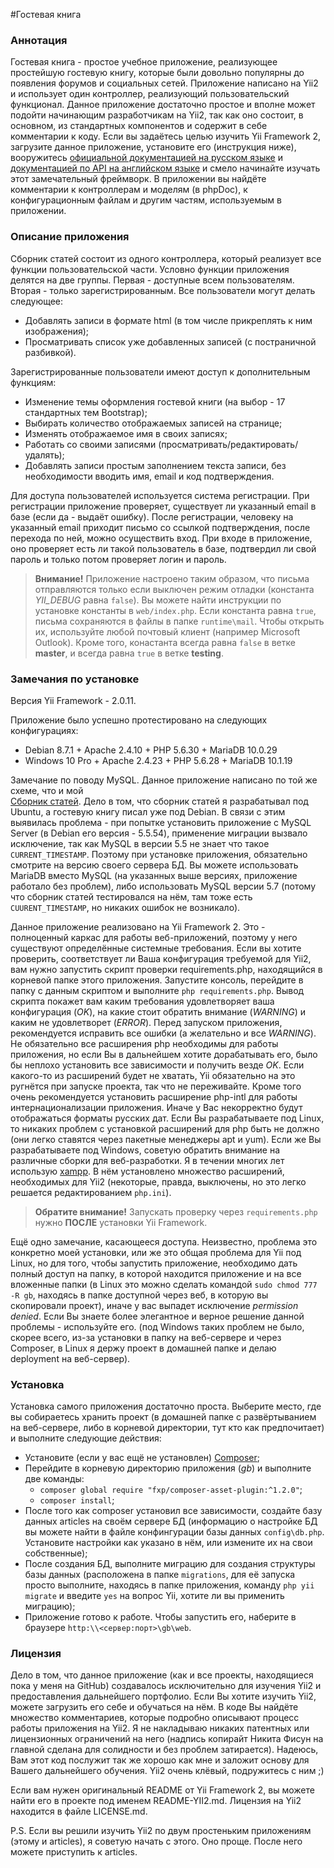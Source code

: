 #Гостевая книга

### Аннотация

Гостевая книга - простое учебное приложение, реализующее простейшую гостевую
книгу, которые были довольно популярны до появления форумов и социальных 
сетей. Приложение написано на Yii2 и использует один контроллер, реализующий 
пользовательский функционал. Данное приложение достаточно простое и вполне 
может подойти начинающим разработчикам на Yii2, так как оно состоит, в основном, 
из стандартных компонентов и содержит в себе комментарии к коду. Если вы 
задаётесь целью изучить Yii Framework 2, загрузите данное приложение, 
установите его (инструкция ниже), вооружитесь [официальной документацией на 
русском языке](https://github.com/yiisoft/yii2/tree/master/docs/guide-ru) и 
[документацией по API на английском языке](http://www.yiiframework.com/doc-2.0/index.html) 
и смело начинайте изучать этот замечательный фреймворк. В приложении вы найдёте 
комментарии к контроллерам и моделям (в phpDoc), к конфигурационным файлам и 
другим частям, используемым в приложении.

### Описание приложения

Сборник статей состоит из одного контроллера, который реализует все функции 
пользовательской части. Условно функции приложения делятся на две группы. 
Первая - доступные всем пользователям. Вторая - только зарегистрированным. 
Все пользователи могут делать следующее:

* Добавлять записи в формате html (в том числе прикреплять к ним изображения);
* Просматривать список уже добавленных записей (с постраничной разбивкой).

Зарегистрированные пользователи имеют доступ к дополнительным функциям:

* Изменение темы оформления гостевой книги (на выбор - 17 стандартных тем Bootstrap);
* Выбирать количество отображаемых записей на странице;
* Изменять отображаемое имя в своих записях;
* Работать со своими записями (просматривать/редактировать/удалять);
* Добавлять записи простым заполнением текста записи, без необходимости вводить 
имя, email и код подтверждения.

Для доступа пользователей используется система регистрации. При регистрации 
приложение проверяет, существует ли указанный email в базе (если да - выдаёт 
ошибку). После регистрации, человеку на указанный email приходит письмо со 
ссылкой подтверждения, после перехода по ней, можно осуществить вход. При 
входе в приложение, оно проверяет есть ли такой пользователь в базе, подтвердил 
ли свой пароль и только потом проверяет логин и пароль.

> **Внимание!** Приложение настроено таким образом, что письма отправляются 
только если выключен режим отладки (константа *YII_DEBUG* равна `false`). Вы можете 
найти инструкции по установке константы в `web/index.php`. Если константа равна `true`, 
письма сохраняются в файлы в папке `runtime\mail`. Чтобы открыть их, используйте любой 
почтовый клиент (например Microsoft Outlook). Кроме того, конастанта всегда равна 
`false` в ветке **master**, и всегда равна `true` в ветке **testing**.

### Замечания по установке

Версия Yii Framework - 2.0.11.

Приложение было успешно протестировано на следующих конфигурациях:

* Debian 8.7.1 + Apache 2.4.10 + PHP 5.6.30 + MariaDB 10.0.29
* Windows 10 Pro + Apache 2.4.23 + PHP 5.6.28 + MariaDB 10.1.19

Замечание по поводу MySQL. Данное приложение написано по той же схеме, что и мой  
[Сборник статей](https://github.com/Nikita-C47/articles). Дело в том, что сборник 
статей я разрабатывал под Ubuntu, а гостевую книгу писал уже под Debian. В связи с 
этим выявилась проблема - при попытке установить приложение с MySQL Server 
(в Debian его версия - 5.5.54), применение миграции вызвало исключение, так как MySQL 
в версии 5.5 не знает что такое `CURRENT_TIMESTAMP`. Поэтому при установке приложения, 
обязательно смотрите на версию своего сервера БД. Вы можете использовать MariaDB вместо 
MySQL (на указанных выше версиях, приложение работало без проблем), либо использовать 
MySQL версии 5.7 (потому что сборник статей тестировался на нём, там тоже есть 
`CUURENT_TIMESTAMP`, но никаких ошибок не возникало).

Данное приложение реализовано на Yii Framework 2. Это - полноценный каркас для 
работы веб-приложений, поэтому у него существуют определённые системные требования. 
Если вы хотите проверить, соответствует ли Ваша конфигурация требуемой для Yii2, 
вам нужно запустить скрипт проверки requirements.php, находящийся в корневой папке 
этого приложения. Запустите консоль, перейдите в папку с данным скриптом и выполните 
`php requirements.php`. Вывод скрипта покажет вам каким требования удовлетворяет ваша 
конфигурация (_OK_), на какие стоит обратить внимание (_WARNING_) и каким не 
удовлетворет (_ERROR_). Перед запуском приложения, рекомендуется исправить все ошибки 
(а желательно и все _WARNING_). Не обязательно все расширения php необходимы для работы 
приложения, но если Вы в дальнейшем хотите дорабатывать его, было бы неплохо 
установить все зависимости и получить везде _OK_. Если какого-то из расширений будет 
не хватать, Yii обязательно на это ругнётся при запуске проекта, так что не переживайте. 
Кроме того очень рекомендуется установить расширение php-intl для работы 
интернационализации приложения. Иначе у Вас некорректно будут отображаться форматы 
русских дат. Если Вы разрабатываете под Linux, то никаких проблем с установкой 
расширений для php быть не должно (они легко ставятся через пакетные менеджеры apt 
и yum). Если же Вы разрабатываете под Windows, советую обратить внимание на 
различные сборки для веб-разработки. Я в течении многих лет использую 
[xampp](https://www.apachefriends.org/ru/index.html). В нём установлено множество 
расширений, необходимых для Yii2 (некоторые, правда, выключены, но это легко 
решается редактированием `php.ini`).

> **Обратите внимание!** Запускать проверку через `requirements.php` нужно **ПОСЛЕ** установки Yii Framework.

Ещё одно замечание, касающееся доступа. Неизвестно, проблема это конкретно моей 
установки, или же это общая проблема для Yii под Linux, но для того, чтобы запустить 
приложение, необходимо дать полный доступ на папку, в которой находится приложение и 
на все вложенные папки (в Linux это можно сделать командой `sudo chmod 777 -R gb`, 
находясь в папке доступной через веб, в которую вы скопировали проект), иначе у вас 
выпадет исключение _permission denied_. Если Вы знаете более элегантное и верное 
решение данной проблемы - используйте его. (под Windows таких проблем не было, скорее 
всего, из-за установки в папку на веб-сервере и через Composer, в Linux я держу 
проект в домашней папке и делаю deployment на веб-сервер).
 
 ### Установка
 
 Установка самого приложения достаточно проста. Выберите место, где вы собираетесь 
 хранить проект (в домашней папке с развёртыванием на веб-сервере, либо в корневой 
 директории, тут кто как предпочитает) и выполните следующие действия:
 
 * Установите (если у вас ещё не установлен) [Composer](https://getcomposer.org/download/);
 * Перейдите в корневую директорию приложения (_gb_) и выполните две команды:
   * `composer global require "fxp/composer-asset-plugin:^1.2.0"`;
   * `composer install`;
 * После того как composer установил все зависимости, создайте базу данных articles на своём 
 сервере БД (информацию о настройке БД вы можете найти в файле конфингурации базы 
 данных `сonfig\db.php`. Установите настройки как указано в нём, или измените их на 
 свои собственные);
 * После создания БД, выполните миграцию для создания структуры базы данных 
 (расположена в папке `migrations`, для её запуска просто выполните, находясь в 
 папке приложения, команду `php yii migrate` и введите `yes` на вопрос Yii, хотите 
 ли вы применить миграцию);
 * Приложение готово к работе. Чтобы запустить его, наберите в браузере 
 `http:\\<сервер:порт>\gb\web`.
 
 ### Лицензия
 
 Дело в том, что данное приложение (как и все проекты, находящиеся пока у меня на GitHub) создавалось исключительно 
 для изучения Yii2 и предоставления дальнейшего портфолио. Если Вы хотите изучить Yii2, можете загрузить его себе 
 и обучаться на нём. В коде Вы найдёте множество комментариев, которые подробно описывают процесс работы приложения 
 на Yii2. Я не накладываю никаких патентных или лицензионных ограничений на него (надпись копирайт Никита Фисун 
 на главной сделана для солидности и без проблем затирается). Надеюсь, Вам этот код послужит так же хорошо как мне
 и заложит основу для Вашего дальнейшего обучения. Yii2 очень клёвый, подружитесь с ним ;)
 
 Если вам нужен оригинальный README от Yii Framework 2, вы можете найти его в проекте под именем README-YII2.md.
 Лицензия на Yii2 находится в файле LICENSE.md.
 
 P.S. Если вы решили изучить Yii2 по двум простеньким приложениям (этому и articles), 
 я советую начать с этого. Оно проще. После него можете приступить к articles.